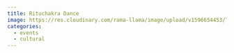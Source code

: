 ```yaml
---
title: Rituchakra Dance
image: https://res.cloudinary.com/rama-llama/image/upload/v1596654453/The_Dance-3696_r9znde.jpg
categories:
  - events
  - cultural
---
```


